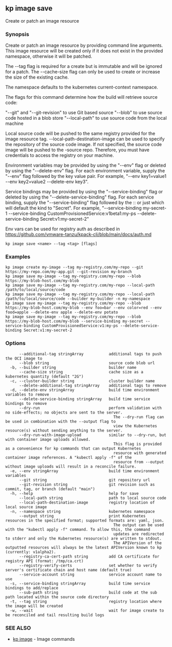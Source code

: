 ## kp image save

Create or patch an image resource

### Synopsis

Create or patch an image resource by providing command line arguments.
This image resource will be created only if it does not exist in the provided namespace, otherwise it will be patched.

The --tag flag is required for a create but is immutable and will be ignored for a patch.
The --cache-size flag can only be used to create or increase the size of the existing cache.

The namespace defaults to the kubernetes current-context namespace.

The flags for this command determine how the build will retrieve source code:

  "--git" and "--git-revision" to use Git based source
  "--blob" to use source code hosted in a blob store
  "--local-path" to use source code from the local machine

Local source code will be pushed to the same registry provided for the image resource tag.
--local-path-destination-image can be used to specify the repository of the source code image.
If not specified, the source code image will be pushed to the <image-tag-repo>-source repo.
Therefore, you must have credentials to access the registry on your machine.

Environment variables may be provided by using the "--env" flag or deleted by using the "--delete-env" flag.
For each environment variable, supply the "--env" flag followed by the key value pair.
For example, "--env key1=value1 --env key2=value2 --delete-env key3".

Service bindings may be provided by using the "--service-binding" flag or deleted by using the "--delete-service-binding" flag.
For each service binding, supply the "--service-binding" flag followed by the <KIND>:<APIVERSION>:<NAME> or just <NAME> which will default the kind to "Secret".
For example, "--service-binding my-secret-1 --service-binding CustomProvisionedService:v1beta1:my-ps --delete-service-binding Secret:v1:my-secret-2"

Env vars can be used for registry auth as described in https://github.com/vmware-tanzu/kpack-cli/blob/main/docs/auth.md


```
kp image save <name> --tag <tag> [flags]
```

### Examples

```
kp image create my-image --tag my-registry.com/my-repo --git https://my-repo.com/my-app.git --git-revision my-branch
kp image save my-image --tag my-registry.com/my-repo --blob https://my-blob-host.com/my-blob
kp image save my-image --tag my-registry.com/my-repo --local-path /path/to/local/source/code
kp image save my-image --tag my-registry.com/my-repo --local-path /path/to/local/source/code --builder my-builder -n my-namespace
kp image save my-image --tag my-registry.com/my-repo --blob https://my-blob-host.com/my-blob --env foo=bar --env color=red --env food=apple --delete-env apple --delete-env potato
kp image save my-image --tag my-registry.com/my-repo --blob https://my-blob-host.com/my-blob --service-binding my-secret --service-binding CustomProvisionedService:v1:my-ps --delete-service-binding Secret:v1:my-secret-2
```

### Options

```
      --additional-tag stringArray           additional tags to push the OCI image to
      --blob string                          source code blob url
  -b, --builder string                       builder name
      --cache-size string                    cache size as a kubernetes quantity (default "2G")
  -c, --cluster-builder string               cluster builder name
      --delete-additional-tag stringArray    additional tags to remove
  -d, --delete-env stringArray               build time environment variables to remove
      --delete-service-binding stringArray   build time service bindings to remove
      --dry-run                              perform validation with no side-effects; no objects are sent to the server.
                                               The --dry-run flag can be used in combination with the --output flag to
                                               view the Kubernetes resource(s) without sending anything to the server.
      --dry-run-with-image-upload            similar to --dry-run, but with container image uploads allowed.
                                               This flag is provided as a convenience for kp commands that can output Kubernetes
                                               resource with generated container image references. A "kubectl apply -f" of the
                                               resource from --output without image uploads will result in a reconcile failure.
  -e, --env stringArray                      build time environment variables
      --git string                           git repository url
      --git-revision string                  git revision such as commit, tag, or branch (default "main")
  -h, --help                                 help for save
      --local-path string                    path to local source code
      --local-path-destination-image         registry location of local source image
  -n, --namespace string                     kubernetes namespace
      --output string                        print Kubernetes resources in the specified format; supported formats are: yaml, json.
                                               The output can be used with the "kubectl apply -f" command. To allow this, the command
                                               updates are redirected to stderr and only the Kubernetes resource(s) are written to stdout.
                                               The APIVersion of the outputted resources will always be the latest APIVersion known to kp (currently: v1alpha2).
      --registry-ca-cert-path string         add CA certificate for registry API (format: /tmp/ca.crt)
      --registry-verify-certs                set whether to verify server's certificate chain and host name (default true)
      --service-account string               service account name to use
  -s, --service-binding stringArray          build time service bindings to add/replace
      --sub-path string                      build code at the sub path located within the source code directory
  -t, --tag string                           registry location where the image will be created
  -w, --wait                                 wait for image create to be reconciled and tail resulting build logs
```

### SEE ALSO

* [kp image](kp_image.md)	 - Image commands

